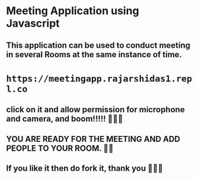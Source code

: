 # Meeting Application using Javascript 
## This application can be used to conduct meeting in several Rooms at the same instance of time.
# `https://meetingapp.rajarshidas1.repl.co`
## click on it and allow permission for microphone and camera, and boom!!!!!  🎉🎉🎉
## YOU ARE READY FOR THE MEETING AND ADD PEOPLE TO YOUR ROOM. 🌴🌴

## If you like it then do fork it, thank you 🎯🎯🎯

